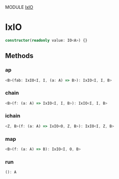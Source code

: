 MODULE [IxIO](https://github.com/gcanti/fp-ts/blob/master/src/IxIO.ts)
# IxIO

```ts
constructor(readonly value: IO<A>) {}
```
## Methods

### ap
```ts
<B>(fab: IxIO<I, I, (a: A) => B>): IxIO<I, I, B> 
```
### chain
```ts
<B>(f: (a: A) => IxIO<I, I, B>): IxIO<I, I, B> 
```
### ichain
```ts
<Z, B>(f: (a: A) => IxIO<O, Z, B>): IxIO<I, Z, B> 
```
### map
```ts
<B>(f: (a: A) => B): IxIO<I, O, B> 
```
### run
```ts
(): A 
```